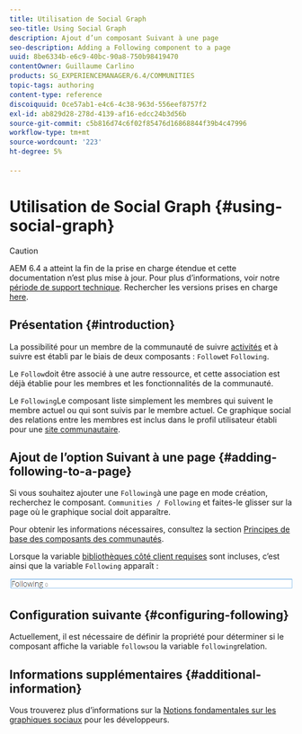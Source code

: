 ```yaml
---
title: Utilisation de Social Graph
seo-title: Using Social Graph
description: Ajout d’un composant Suivant à une page
seo-description: Adding a Following component to a page
uuid: 8be6334b-e6c9-40bc-90a8-750b98419470
contentOwner: Guillaume Carlino
products: SG_EXPERIENCEMANAGER/6.4/COMMUNITIES
topic-tags: authoring
content-type: reference
discoiquuid: 0ce57ab1-e4c6-4c38-963d-556eef8757f2
exl-id: ab829d28-278d-4139-af16-edcc24b3d56b
source-git-commit: c5b816d74c6f02f85476d16868844f39b4c47996
workflow-type: tm+mt
source-wordcount: '223'
ht-degree: 5%

---
```


# Utilisation de Social Graph {#using-social-graph}

>[!CAUTION]
>
>AEM 6.4 a atteint la fin de la prise en charge étendue et cette documentation n’est plus mise à jour. Pour plus d’informations, voir notre [période de support technique](https://helpx.adobe.com/fr/support/programs/eol-matrix.html). Rechercher les versions prises en charge [here](https://experienceleague.adobe.com/docs/?lang=fr).

## Présentation {#introduction}

La possibilité pour un membre de la communauté de suivre [activités](activities.md) et à suivre est établi par le biais de deux composants : `Follow`et `Following`.

Le `Follow`doit être associé à une autre ressource, et cette association est déjà établie pour les membres et les fonctionnalités de la communauté.

Le `Following`Le composant liste simplement les membres qui suivent le membre actuel ou qui sont suivis par le membre actuel. Ce graphique social des relations entre les membres est inclus dans le profil utilisateur établi pour une [site communautaire](overview.md#communitiessites).

## Ajout de l’option Suivant à une page {#adding-following-to-a-page}

Si vous souhaitez ajouter une `Following`à une page en mode création, recherchez le composant. `Communities / Following` et faites-le glisser sur la page où le graphique social doit apparaître.

Pour obtenir les informations nécessaires, consultez la section [Principes de base des composants des communautés](basics.md).

Lorsque la variable [bibliothèques côté client requises](essentials-socialgraph.md#essentials-for-client-side) sont incluses, c’est ainsi que la variable `Following` apparaît :

![chlimage_1-447](assets/chlimage_1-447.png)

## Configuration suivante {#configuring-following}

Actuellement, il est nécessaire de définir la propriété pour déterminer si le composant affiche la variable `follows`ou la variable `following`relation.

## Informations supplémentaires {#additional-information}

Vous trouverez plus d’informations sur la [Notions fondamentales sur les graphiques sociaux](essentials-socialgraph.md) pour les développeurs.
